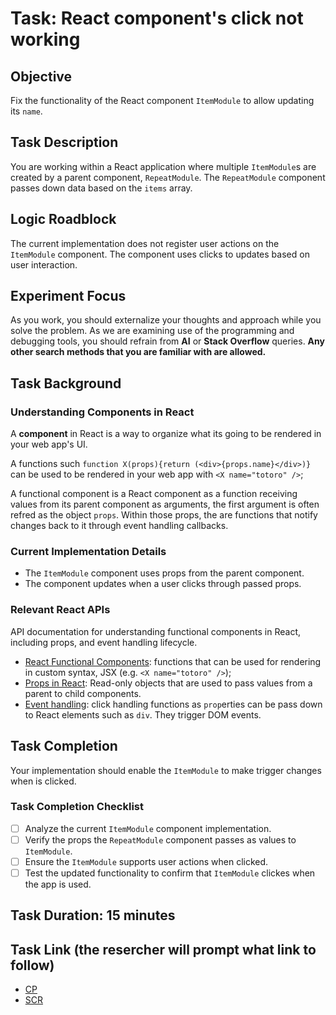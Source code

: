 # Task: React component's click not working

## Objective

Fix the functionality of the React component `ItemModule` to allow updating its `name`.

## Task Description

You are working within a React application where multiple `ItemModule`s are created by a parent component, `RepeatModule`. The `RepeatModule` component passes down data based on the  `items` array.

## Logic Roadblock
The current implementation does not register user actions on the `ItemModule` component. The component uses clicks to updates based on user interaction.

## Experiment Focus
As you work, you should externalize your thoughts and approach while you solve the problem. As we are examining use of the programming and debugging tools, you should refrain from **AI** or **Stack Overflow** queries. **Any other search methods that you are familiar with are allowed.**

## Task Background

### Understanding Components in React
A **component** in React is a way to organize what its going to be rendered in your web app's UI. 

A functions such `function X(props){return (<div>{props.name}</div>)}` can be used to be rendered in your web app with `<X name="totoro" />`;

A functional component is a React component as a function receiving values from its parent component as arguments, the first argument is often refred as the object `props`. Within those props, the are functions that notify changes back to it through event handling callbacks.

### Current Implementation Details
- The `ItemModule` component uses props from the parent component.
- The component updates when a user clicks through passed props.

### Relevant React APIs

 API documentation for understanding functional components in React, including props, and event handling lifecycle.
- [React Functional Components](https://react.dev/learn/your-first-component): functions that can be used for rendering in custom syntax, JSX (e.g. `<X name="totoro" />`);
- [Props in React](https://react.dev/learn/passing-props-to-a-component#step-1-pass-props-to-the-child-component): Read-only objects that are used to pass values from a parent to child components.
- [Event handling](https://react.dev/learn/responding-to-events#adding-event-handlers):  click handling functions as `prop`erties can be pass down to React elements such as `div`. They trigger DOM events.

## Task Completion
Your implementation should enable the `ItemModule` to make trigger changes when is clicked.

### Task Completion Checklist
- [ ] Analyze the current `ItemModule` component implementation.
- [ ] Verify the props the `RepeatModule` component passes as values to `ItemModule`.
- [ ] Ensure the `ItemModule` supports user actions when clicked.
- [ ] Test the updated functionality to confirm that `ItemModule` clickes when the app is used.

## Task Duration: 15 minutes

## Task Link (the resercher will prompt what link to follow)
- [CP](https://codepen.io/luminaxster/pen/wvZvaKm)
- [SCR](https://seecode.run](https://seecode.run/#:-NqTY07s6k7Lf7QEnSrF))

